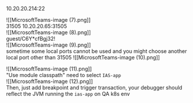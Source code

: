 10.20.20.214:22

![[MicrosoftTeams-image (7).png]]  
31505
10.20.20.65:31505  
![[MicrosoftTeams-image (8).png]]  
guest/C6Y\*cfBgj32!  
![[MicrosoftTeams-image (9).png]]  
sometime some local ports cannot be used and you might choose another local port other than 31505
![[MicrosoftTeams-image (10).png]]

![[MicrosoftTeams-image (11).png]]  
"Use module classpath" need to select `IAS-app`        
![[MicrosoftTeams-image (12).png]]  
Then, just add breakpoint and trigger transaction, your debugger should reflect the JVM running the `ias-app` on QA k8s env
